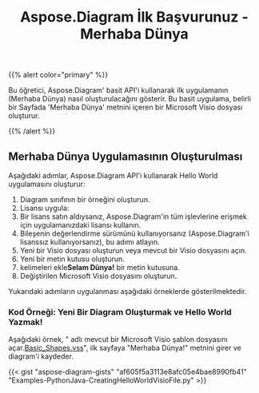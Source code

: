 ﻿---
title: Aspose.Diagram İlk Başvurunuz - Merhaba Dünya
type: docs
weight: 30
url: /tr/python-java/your-first-aspose-diagram-application-hello-world/
description: Bu sayfada Aspose.Diagram kitaplığı ile ilk uygulamanın nasıl oluşturulacağı açıklanmaktadır.
---
{{% alert color="primary" %}}

Bu öğretici, Aspose.Diagram' basit API'i kullanarak ilk uygulamanın (Merhaba Dünya) nasıl oluşturulacağını gösterir. Bu basit uygulama, belirli bir Sayfada 'Merhaba Dünya' metnini içeren bir Microsoft Visio dosyası oluşturur.

{{% /alert %}}

## **Merhaba Dünya Uygulamasının Oluşturulması**

Aşağıdaki adımlar, Aspose.Diagram API'i kullanarak Hello World uygulamasını oluşturur:

1. Diagram sınıfının bir örneğini oluşturun.
1. Lisansı uygula:
 1. Bir lisans satın aldıysanız, Aspose.Diagram'in tüm işlevlerine erişmek için uygulamanızdaki lisansı kullanın.
 1. Bileşenin değerlendirme sürümünü kullanıyorsanız (Aspose.Diagram'i lisanssız kullanıyorsanız), bu adımı atlayın.
1. Yeni bir Visio dosyası oluşturun veya mevcut bir Visio dosyasını açın.
1. Yeni bir metin kutusu oluşturun.
1.  kelimeleri ekle**Selam Dünya!** bir metin kutusuna.
1. Değiştirilen Microsoft Visio dosyasını oluşturun.

Yukarıdaki adımların uygulanması aşağıdaki örneklerde gösterilmektedir.

### **Kod Örneği: Yeni Bir Diagram Oluşturmak ve Hello World Yazmak!**

Aşağıdaki örnek, " adlı mevcut bir Microsoft Visio şablon dosyasını açar.[Basic_Shapes.vss](Basic_Shapes.vss)", ilk sayfaya "Merhaba Dünya!" metnini girer ve diagram'i kaydeder.

{{< gist "aspose-diagram-gists" "af605f5a3113e8afc05e4bae8990fb41" "Examples-PythonJava-CreatingHelloWorldVisioFile.py" >}}
